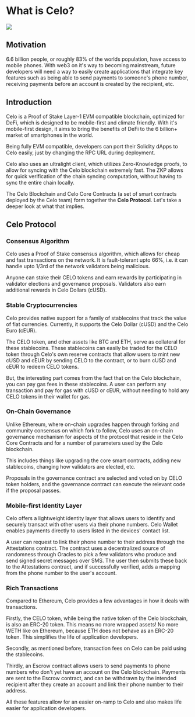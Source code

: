 # What is Celo?

![](https://i.imgur.com/hteAbzk.png)

## Motivation

6.6 billion people, or roughly 83% of the worlds population, have access to mobile phones. With web3 on it's way to becoming mainstream, future developers will need a way to easily create applications that integrate key features such as being able to send payments to someone's phone number, receiving payments before an account is created by the recipient, etc. 

## Introduction

Celo is a Proof of Stake Layer-1 EVM compatible blockchain, optimized for DeFi, which is designed to be mobile-first and climate friendly. With it's mobile-first design, it aims to bring the benefits of DeFi to the 6 billion+ market of smartphones in the world.

Being fully EVM compatible, developers can port their Solidity dApps to Celo easily, just by changing the RPC URL during deployment. 

Celo also uses an ultralight client, which utilizes Zero-Knowledge proofs, to allow for syncing with the Celo blockchain extremely fast. The ZKP allows for quick verification of the chain syncing computation, without having to sync the entire chain locally.

The Celo Blockchain and Celo Core Contracts (a set of smart contracts deployed by the Celo team) form together the **Celo Protocol**. Let's take a deeper look at what that implies.

<Quiz questionId="b83cfe70-0908-429b-bca1-3dad336d0de5" />
<Quiz questionId="7828b315-ab7c-4d60-8cce-bb31a9f555f9" />

## Celo Protocol

### Consensus Algorithm
Celo uses a Proof of Stake consensus algorithm, which allows for cheap and fast transactions on the network. It is fault-tolerant upto 66%, i.e. it can handle upto 1/3rd of the network validators being malicious.

Anyone can stake their CELO tokens and earn rewards by participating in validator elections and governance proposals. Validators also earn additional rewards in Celo Dollars (cUSD).

<Quiz questionId="14ae17e1-8aee-4b6a-81a5-794c9175c0ee" />

### Stable Cryptocurrencies
Celo provides native support for a family of stablecoins that track the value of fiat currencies. Currently, it supports the Celo Dollar (cUSD) and the Celo Euro (cEUR).

The CELO token, and other assets like BTC and ETH, serve as collateral for these stablecoins. These stablecoins can easily be traded for the CELO token through Celo's own reserve contracts that allow users to mint new cUSD and cEUR by sending CELO to the contract, or to burn cUSD and cEUR to redeem CELO tokens.

But, the interesting part comes from the fact that on the Celo blockchain, you can pay gas fees in these stablecoins. A user can perform any transaction and pay for gas with cUSD or cEUR, without needing to hold any CELO tokens in their wallet for gas.

<Quiz questionId="104359af-0a2f-43a8-934c-698ca39abf47" />
<Quiz questionId="130ccc2c-3db4-4ffa-bbd8-eb6c8fea16fa" />
<Quiz questionId="dda61c95-b9ef-40f4-bf61-5d02392fd12e" />

### On-Chain Governance
Unlike Ethereum, where on-chain upgrades happen through forking and community consensus on which fork to follow, Celo uses an on-chain governance mechanism for aspects of the protocol that reside in the Celo Core Contracts and for a number of parameters used by the Celo blockchain.

This includes things like upgrading the core smart contracts, adding new stablecoins, changing how validators are elected, etc.

Proposals in the governance contract are selected and voted on by CELO token holders, and the governance contract can execute the relevant code if the proposal passes.

<Quiz questionId="b840d45e-ce27-4b53-aa76-553f41795916" />

### Mobile-first Identity Layer
Celo offers a lightweight identity layer that allows users to identify and securely transact with other users via their phone numbers. Celo Wallet enables payments directly to users listed in the devices' contact list.

A user can request to link their phone number to their address through the Attestations contract. The contract uses a decentralized source of randomness through Oracles to pick a few validators who produce and send signed secret messages over SMS. The user then submits these back to the Attestations contract, and if successfully verified, adds a mapping from the phone number to the user's account.

<Quiz questionId="c32f430a-d429-47e8-8869-ed62bc214bab" />

### Rich Transactions
Compared to Ethereum, Celo provides a few advantages in how it deals with transactions.

Firstly, the CELO token, while being the native token of the Celo blockchain, is also an ERC-20 token. This means no more wrapped assets! No more WETH like on Ethereum, because ETH does not behave as an ERC-20 token. This simplifies the life of application developers.

Secondly, as mentioned before, transaction fees on Celo can be paid using the stablecoins. 

Thirdly, an Escrow contract allows users to send payments to phone numbers who don't yet have an account on the Celo blockchain. Payments are sent to the Escrow contract, and can be withdrawn by the intended recipient after they create an account and link their phone number to their address.

All these features allow for an easier on-ramp to Celo and also makes life easier for application developers.

<SubmitQuiz />

